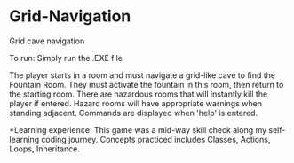 # Grid-Navigation
Grid cave navigation

To run: Simply run the .EXE file

The player starts in a room and must navigate a grid-like cave to find the Fountain Room.
They must activate the fountain in this room, then return to the starting room.
There are hazardous rooms that will instantly kill the player if entered.
Hazard rooms will have appropriate warnings when standing adjacent.
Commands are displayed when 'help' is entered.

*Learning experience: This game was a mid-way skill check along my self-learning coding journey. Concepts practiced includes Classes, Actions, Loops, Inheritance.
